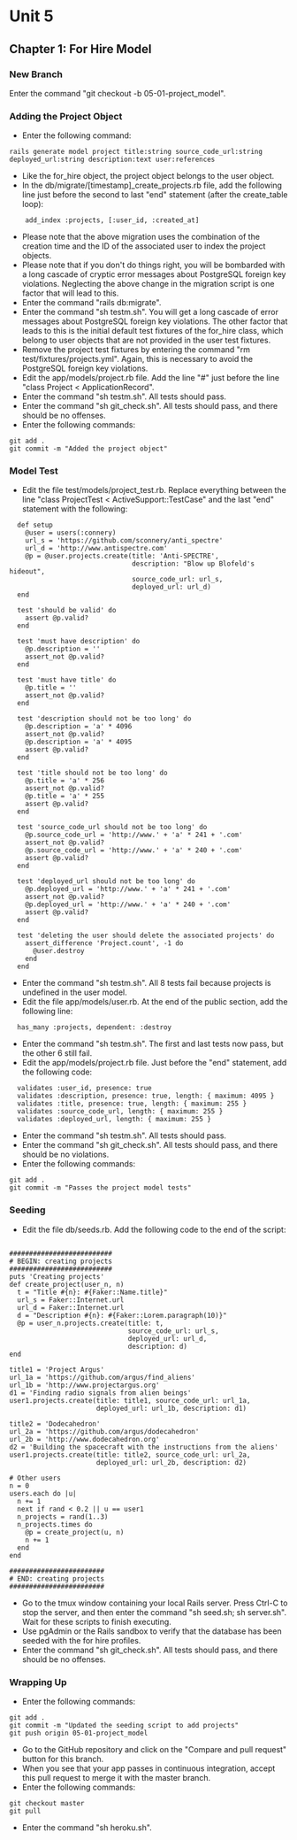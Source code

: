 # Unit 5
## Chapter 1: For Hire Model

### New Branch
Enter the command "git checkout -b 05-01-project_model".

### Adding the Project Object
* Enter the following command:
```
rails generate model project title:string source_code_url:string deployed_url:string description:text user:references
```
* Like the for_hire object, the project object belongs to the user object.
* In the db/migrate/[timestamp]_create_projects.rb file, add the following line just before the second to last "end" statement (after the create_table loop):
```
    add_index :projects, [:user_id, :created_at]
```
* Please note that the above migration uses the combination of the creation time and the ID of the associated user to index the project objects.
* Please note that if you don't do things right, you will be bombarded with a long cascade of cryptic error messages about PostgreSQL foreign key violations.  Neglecting the above change in the migration script is one factor that will lead to this.
* Enter the command "rails db:migrate".
* Enter the command "sh testm.sh".  You will get a long cascade of error messages about PostgreSQL foreign key violations.  The other factor that leads to this is the initial default test fixtures of the for_hire class, which belong to user objects that are not provided in the user test fixtures.
* Remove the project test fixtures by entering the command "rm test/fixtures/projects.yml".  Again, this is necessary to avoid the PostgreSQL foreign key violations.
* Edit the app/models/project.rb file.  Add the line "#" just before the line "class Project < ApplicationRecord".
* Enter the command "sh testm.sh".  All tests should pass.
* Enter the command "sh git_check.sh".  All tests should pass, and there should be no offenses.
* Enter the following commands:
```
git add .
git commit -m "Added the project object"
```

### Model Test
* Edit the file test/models/project_test.rb.  Replace everything between the line "class ProjectTest < ActiveSupport::TestCase" and the last "end" statement with the following:
```
  def setup
    @user = users(:connery)
    url_s = 'https://github.com/sconnery/anti_spectre'
    url_d = 'http://www.antispectre.com'
    @p = @user.projects.create(title: 'Anti-SPECTRE',
                               description: "Blow up Blofeld's hideout",
                               source_code_url: url_s,
                               deployed_url: url_d)
  end

  test 'should be valid' do
    assert @p.valid?
  end

  test 'must have description' do
    @p.description = ''
    assert_not @p.valid?
  end

  test 'must have title' do
    @p.title = ''
    assert_not @p.valid?
  end

  test 'description should not be too long' do
    @p.description = 'a' * 4096
    assert_not @p.valid?
    @p.description = 'a' * 4095
    assert @p.valid?
  end

  test 'title should not be too long' do
    @p.title = 'a' * 256
    assert_not @p.valid?
    @p.title = 'a' * 255
    assert @p.valid?
  end

  test 'source_code_url should not be too long' do
    @p.source_code_url = 'http://www.' + 'a' * 241 + '.com'
    assert_not @p.valid?
    @p.source_code_url = 'http://www.' + 'a' * 240 + '.com'
    assert @p.valid?
  end

  test 'deployed_url should not be too long' do
    @p.deployed_url = 'http://www.' + 'a' * 241 + '.com'
    assert_not @p.valid?
    @p.deployed_url = 'http://www.' + 'a' * 240 + '.com'
    assert @p.valid?
  end

  test 'deleting the user should delete the associated projects' do
    assert_difference 'Project.count', -1 do
      @user.destroy
    end
  end
```
* Enter the command "sh testm.sh".  All 8 tests fail because projects is undefined in the user model.
* Edit the file app/models/user.rb.  At the end of the public section, add the following line:
```
  has_many :projects, dependent: :destroy
```
* Enter the command "sh testm.sh".  The first and last tests now pass, but the other 6 still fail.
* Edit the app/models/project.rb file.  Just before the "end" statement, add the following code:
```
  validates :user_id, presence: true
  validates :description, presence: true, length: { maximum: 4095 }
  validates :title, presence: true, length: { maximum: 255 }
  validates :source_code_url, length: { maximum: 255 }
  validates :deployed_url, length: { maximum: 255 }
```
* Enter the command "sh testm.sh".  All tests should pass.
* Enter the command "sh git_check.sh".  All tests should pass, and there should be no violations.
* Enter the following commands:
```
git add .
git commit -m "Passes the project model tests"
```

### Seeding
* Edit the file db/seeds.rb.  Add the following code to the end of the script:
```

##########################
# BEGIN: creating projects
##########################
puts 'Creating projects'
def create_project(user_n, n)
  t = "Title #{n}: #{Faker::Name.title}"
  url_s = Faker::Internet.url
  url_d = Faker::Internet.url
  d = "Description #{n}: #{Faker::Lorem.paragraph(10)}"
  @p = user_n.projects.create(title: t,
                              source_code_url: url_s,
                              deployed_url: url_d,
                              description: d)
end

title1 = 'Project Argus'
url_1a = 'https://github.com/argus/find_aliens'
url_1b = 'http://www.projectargus.org'
d1 = 'Finding radio signals from alien beings'
user1.projects.create(title: title1, source_code_url: url_1a,
                      deployed_url: url_1b, description: d1)

title2 = 'Dodecahedron'
url_2a = 'https://github.com/argus/dodecahedron'
url_2b = 'http://www.dodecahedron.org'
d2 = 'Building the spacecraft with the instructions from the aliens'
user1.projects.create(title: title2, source_code_url: url_2a,
                      deployed_url: url_2b, description: d2)

# Other users
n = 0
users.each do |u|
  n += 1
  next if rand < 0.2 || u == user1
  n_projects = rand(1..3)
  n_projects.times do
    @p = create_project(u, n)
    n += 1
  end
end

########################
# END: creating projects
########################
```
* Go to the tmux window containing your local Rails server. Press Ctrl-C to stop the server, and then enter the command "sh seed.sh; sh server.sh".  Wait for these scripts to finish executing.
* Use pgAdmin or the Rails sandbox to verify that the database has been seeded with the for hire profiles.
* Enter the command "sh git_check.sh". All tests should pass, and there should be no offenses.

### Wrapping Up
* Enter the following commands:
```
git add .
git commit -m "Updated the seeding script to add projects"
git push origin 05-01-project_model
```
* Go to the GitHub repository and click on the "Compare and pull request" button for this branch.
* When you see that your app passes in continuous integration, accept this pull request to merge it with the master branch.
* Enter the following commands:
```
git checkout master
git pull
```
* Enter the command "sh heroku.sh".
